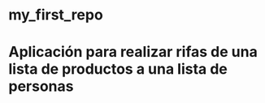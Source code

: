 # my_first_repo

# Aplicación para realizar rifas de una lista de productos a una lista de personas


